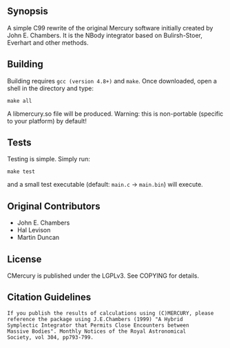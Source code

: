 ## Synopsis

A simple C99 rewrite of the original Mercury software initially
created by John E. Chambers. It is the NBody integrator based on
Bulirsh-Stoer, Everhart and other methods. 

## Building

Building requires `gcc (version 4.8+)` and `make`. Once downloaded,
open a shell in the directory and type:
```
make all
```

A libmercury.so file will be produced. Warning: this is non-portable
(specific to your platform) by default!

## Tests

Testing is simple. Simply run:
```
make test
```

and a small test executable (default: `main.c` -> `main.bin`) will execute.

## Original Contributors

* John E. Chambers
* Hal Levison 
* Martin Duncan

## License

CMercury is published under the LGPLv3. See COPYING for details.

## Citation Guidelines

```
If you publish the results of calculations using (C)MERCURY, please
reference the package using J.E.Chambers (1999) "A Hybrid
Symplectic Integrator that Permits Close Encounters between
Massive Bodies". Monthly Notices of the Royal Astronomical
Society, vol 304, pp793-799. 
```
